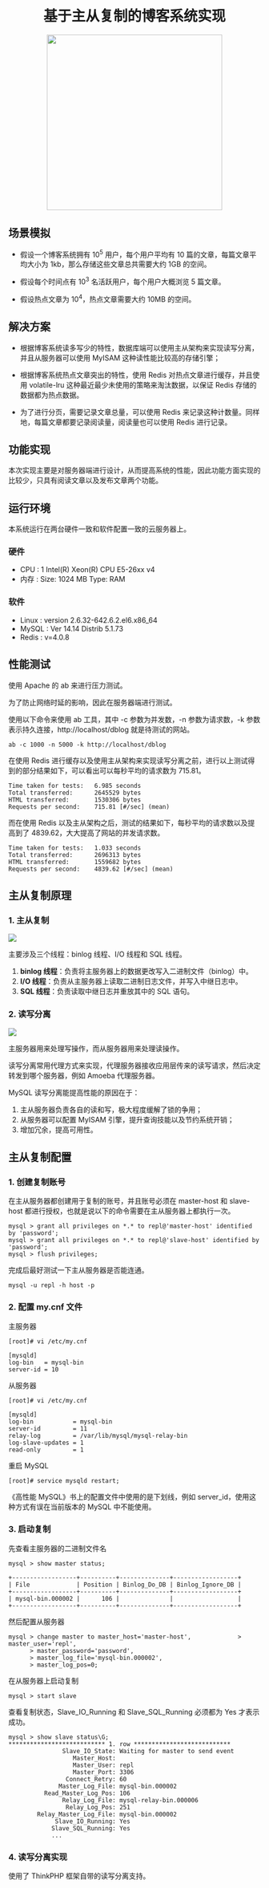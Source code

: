

<div align="center"> 
      <h1> 基于主从复制的博客系统实现 </h1>
      <img src="pics/4.png" width="350" />
</div>

## 场景模拟

- 假设一个博客系统拥有 10<sup>5</sup> 用户，每个用户平均有 10 篇的文章，每篇文章平均大小为 1kb，那么存储这些文章总共需要大约 1GB 的空间。

- 假设每个时间点有 10<sup>3</sup> 名活跃用户，每个用户大概浏览 5 篇文章。

- 假设热点文章为 10<sup>4</sup>，热点文章需要大约 10MB 的空间。

## 解决方案

- 根据博客系统读多写少的特性，数据库端可以使用主从架构来实现读写分离，并且从服务器可以使用 MyISAM 这种读性能比较高的存储引擎；

- 根据博客系统热点文章突出的特性，使用 Redis 对热点文章进行缓存，并且使用 volatile-lru 这种最近最少未使用的策略来淘汰数据，以保证 Redis 存储的数据都为热点数据。

- 为了进行分页，需要记录文章总量，可以使用 Redis 来记录这种计数量。同样地，每篇文章都要记录阅读量，阅读量也可以使用 Redis 进行记录。

## 功能实现

本次实现主要是对服务器端进行设计，从而提高系统的性能，因此功能方面实现的比较少，只具有阅读文章以及发布文章两个功能。

## 运行环境

本系统运行在两台硬件一致和软件配置一致的云服务器上。

### 硬件

- CPU : 1  Intel(R) Xeon(R) CPU E5-26xx v4
- 内存 :  Size: 1024 MB Type: RAM

### 软件

- Linux : version 2.6.32-642.6.2.el6.x86_64
- MySQL : Ver 14.14 Distrib 5.1.73
- Redis : v=4.0.8

## 性能测试

使用 Apache 的 ab 来进行压力测试。

为了防止网络时延的影响，因此在服务器端进行测试。

使用以下命令来使用 ab 工具，其中 -c 参数为并发数，-n 参数为请求数，-k 参数表示持久连接，http://localhost/dblog 就是待测试的网站。

```
ab -c 1000 -n 5000 -k http://localhost/dblog
```

在使用 Redis 进行缓存以及使用主从架构来实现读写分离之前，进行以上测试得到的部分结果如下，可以看出可以每秒平均的请求数为 715.81。


```
Time taken for tests:   6.985 seconds
Total transferred:      2645529 bytes
HTML transferred:       1530306 bytes
Requests per second:    715.81 [#/sec] (mean)
```

而在使用 Redis 以及主从架构之后，测试的结果如下，每秒平均的请求数以及提高到了 4839.62，大大提高了网站的并发请求数。

```
Time taken for tests:   1.033 seconds
Total transferred:      2696313 bytes
HTML transferred:       1559682 bytes
Requests per second:    4839.62 [#/sec] (mean)
```

## 主从复制原理

### 1. 主从复制

![](pics/1.png)

主要涉及三个线程：binlog 线程、I/O 线程和 SQL 线程。

1. **binlog 线程**：负责将主服务器上的数据更改写入二进制文件（binlog）中。
2. **I/O 线程**：负责从主服务器上读取二进制日志文件，并写入中继日志中。
3. **SQL 线程**：负责读取中继日志并重放其中的 SQL 语句。

### 2. 读写分离

![](pics/2.png)

主服务器用来处理写操作，而从服务器用来处理读操作。

读写分离常用代理方式来实现，代理服务器接收应用层传来的读写请求，然后决定转发到哪个服务器，例如 Amoeba 代理服务器。

MySQL 读写分离能提高性能的原因在于：

1. 主从服务器负责各自的读和写，极大程度缓解了锁的争用；
2. 从服务器可以配置 MyISAM 引擎，提升查询技能以及节约系统开销；
3. 增加冗余，提高可用性。

## 主从复制配置

### 1. 创建复制账号

在主从服务器都创建用于复制的账号，并且账号必须在 master-host 和 slave-host 都进行授权，也就是说以下的命令需要在主从服务器上都执行一次。

```
mysql > grant all privileges on *.* to repl@'master-host' identified by 'password';
mysql > grant all privileges on *.* to repl@'slave-host' identified by 'password';
mysql > flush privileges;
```

完成后最好测试一下主从服务器是否能连通。

```
mysql -u repl -h host -p
```

### 2. 配置 my.cnf 文件

主服务器

```
[root]# vi /etc/my.cnf

[mysqld]
log-bin   = mysql-bin
server-id = 10
```

从服务器

```
[root]# vi /etc/my.cnf

[mysqld]
log-bin           = mysql-bin
server-id         = 11
relay-log         = /var/lib/mysql/mysql-relay-bin
log-slave-updates = 1
read-only         = 1
```

重启 MySQL

```
[root]# service mysqld restart;
```

《高性能 MySQL》书上的配置文件中使用的是下划线，例如 server_id，使用这种方式有误在当前版本的 MySQL 中不能使用。

### 3. 启动复制

先查看主服务器的二进制文件名

```
mysql > show master status;
```

```
+------------------+----------+--------------+------------------+
| File             | Position | Binlog_Do_DB | Binlog_Ignore_DB |
+------------------+----------+--------------+------------------+
| mysql-bin.000002 |      106 |              |                  |
+------------------+----------+--------------+------------------+
```

然后配置从服务器

```
mysql > change master to master_host='master-host',             > master_user='repl',
      > master_password='password',
      > master_log_file='mysql-bin.000002',
      > master_log_pos=0;
```

在从服务器上启动复制

```
mysql > start slave
```

查看复制状态，Slave_IO_Running 和 Slave_SQL_Running 必须都为 Yes 才表示成功。

```
mysql > show slave status\G;
*************************** 1. row ***************************
               Slave_IO_State: Waiting for master to send event
                  Master_Host:
                  Master_User: repl
                  Master_Port: 3306
                Connect_Retry: 60
              Master_Log_File: mysql-bin.000002
          Read_Master_Log_Pos: 106
               Relay_Log_File: mysql-relay-bin.000006
                Relay_Log_Pos: 251
        Relay_Master_Log_File: mysql-bin.000002
             Slave_IO_Running: Yes
            Slave_SQL_Running: Yes
            ...
```

### 4. 读写分离实现

使用了 ThinkPHP 框架自带的读写分离支持。
